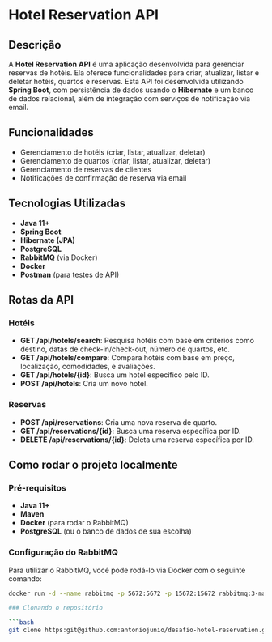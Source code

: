 # Hotel Reservation API

## Descrição

A **Hotel Reservation API** é uma aplicação desenvolvida para gerenciar reservas de hotéis. Ela oferece funcionalidades para criar, atualizar, listar e deletar hotéis, quartos e reservas. Esta API foi desenvolvida utilizando **Spring Boot**, com persistência de dados usando o **Hibernate** e um banco de dados relacional, além de integração com serviços de notificação via email.

## Funcionalidades

- Gerenciamento de hotéis (criar, listar, atualizar, deletar)
- Gerenciamento de quartos (criar, listar, atualizar, deletar)
- Gerenciamento de reservas de clientes
- Notificações de confirmação de reserva via email

## Tecnologias Utilizadas

- **Java 11+**
- **Spring Boot**
- **Hibernate (JPA)**
- **PostgreSQL**
- **RabbitMQ** (via Docker)
- **Docker**
- **Postman** (para testes de API)

## Rotas da API

### Hotéis
- **GET /api/hotels/search**: Pesquisa hotéis com base em critérios como destino, datas de check-in/check-out, número de quartos, etc.
- **GET /api/hotels/compare**: Compara hotéis com base em preço, localização, comodidades, e avaliações.
- **GET /api/hotels/{id}**: Busca um hotel específico pelo ID.
- **POST /api/hotels**: Cria um novo hotel.

### Reservas
- **POST /api/reservations**: Cria uma nova reserva de quarto.
- **GET /api/reservations/{id}**: Busca uma reserva específica por ID.
- **DELETE /api/reservations/{id}**: Deleta uma reserva específica por ID.

## Como rodar o projeto localmente

### Pré-requisitos

- **Java 11+**
- **Maven**
- **Docker** (para rodar o RabbitMQ)
- **PostgreSQL** (ou o banco de dados de sua escolha)

### Configuração do RabbitMQ

Para utilizar o RabbitMQ, você pode rodá-lo via Docker com o seguinte comando:

```bash
docker run -d --name rabbitmq -p 5672:5672 -p 15672:15672 rabbitmq:3-management

### Clonando o repositório

```bash
git clone https:git@github.com:antoniojunio/desafio-hotel-reservation.git

